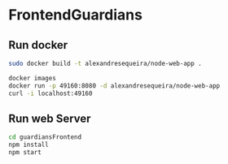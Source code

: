 # FrontendGuardians

## Run docker
```bash
sudo docker build -t alexandresequeira/node-web-app .

docker images
docker run -p 49160:8080 -d alexandresequeira/node-web-app 
curl -i localhost:49160 

```
## Run web Server
```bash
cd guardiansFrontend
npm install
npm start
```